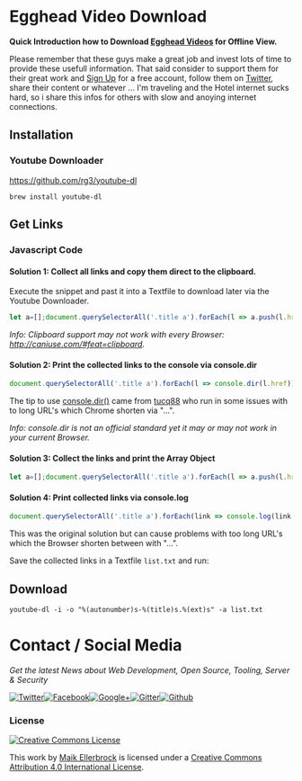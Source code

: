 # Egghead Video Download

**Quick Introduction how to Download [Egghead Videos](https://egghead.io/) for Offline View.**

Please remember that these guys make a great job and invest lots of time to provide these usefull information.
That said consider to support them for their great work and [Sign Up](https://egghead.io/users/sign_up) for a free account, follow them on [Twitter](https://twitter.com/eggheadio), share their content or whatever ...
I'm traveling and the Hotel internet sucks hard, so i share this infos for others with slow and anoying internet connections.

## Installation

### Youtube Downloader

<https://github.com/rg3/youtube-dl>

`brew install youtube-dl`

## Get Links

### Javascript Code

#### Solution 1: Collect all links and copy them direct to the clipboard.

Execute the snippet and past it into a Textfile to download later via the Youtube Downloader.

```javascript
let a=[];document.querySelectorAll('.title a').forEach(l => a.push(l.href));copy(a.join('\n'));
```
*Info: Clipboard support may not work with every Browser: <http://caniuse.com/#feat=clipboard>.*


#### Solution 2: Print the collected links to the console via console.dir

```javascript
document.querySelectorAll('.title a').forEach(l => console.dir(l.href))
```

The tip to use [console.dir()](https://developer.mozilla.org/en-US/docs/Web/API/Console/dir) came from [tucq88](https://github.com/tucq88) who run in some issues with to long URL's which Chrome shorten via "...".

*Info: console.dir is not an official standard yet it may or may not work in your current Browser.*


#### Solution 3: Collect the links and print the Array Object

```javascript
let a=[];document.querySelectorAll('.title a').forEach(l => a.push(l.href));console.log(a);
```


#### Solution 4: Print collected links via console.log

```javascript
document.querySelectorAll('.title a').forEach(link => console.log(link.href))
```

This was the original solution but can cause problems with too long URL's which the Browser shorten between with "...".


Save the collected links in a Textfile `list.txt` and run:

## Download

`youtube-dl -i -o "%(autonumber)s-%(title)s.%(ext)s" -a list.txt`

# Contact / Social Media

_Get the latest News about Web Development, Open Source, Tooling, Server & Security_

[![Twitter](https://github.frapsoft.com/social/twitter.png)](https://twitter.com/frapsoft/)[![Facebook](https://github.frapsoft.com/social/facebook.png)](https://www.facebook.com/frapsoft/)[![Google+](https://github.frapsoft.com/social/google-plus.png)](https://plus.google.com/116540931335841862774)[![Gitter](https://github.frapsoft.com/social/gitter.png)](https://gitter.im/frapsoft/frapsoft/)[![Github](https://github.frapsoft.com/social/github.png)](https://github.com/ellerbrock/)

### License 

<a rel="license" href="http://creativecommons.org/licenses/by/4.0/"><img alt="Creative Commons License" style="border-width:0" src="https://i.creativecommons.org/l/by/4.0/88x31.png" /></a><br />

This work by <a xmlns:cc="http://creativecommons.org/ns#" href="https://github.com/ellerbrock/" property="cc:attributionName" rel="cc:attributionURL">Maik Ellerbrock</a> is licensed under a <a rel="license" href="http://creativecommons.org/licenses/by/4.0/">Creative Commons Attribution 4.0 International License</a>.
